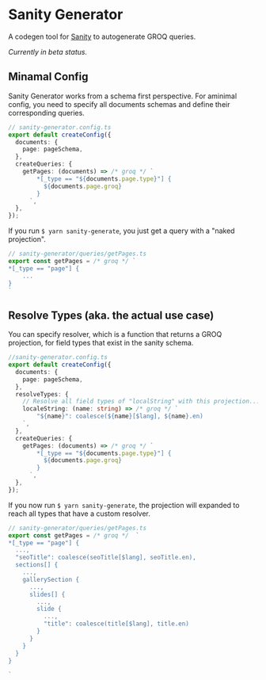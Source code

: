 
# Sanity Generator

A codegen tool for [Sanity](https://www.sanity.io) to autogenerate GROQ queries.

*Currently in beta status.*

## Minamal Config

Sanity Generator works from a schema first perspective. For aminimal config, you need to specify all documents schemas and define their corresponding queries. 

```TypeScript
// sanity-generator.config.ts
export default createConfig({
  documents: {
    page: pageSchema,
  },
  createQueries: {
    getPages: (documents) => /* groq */ `
        *[_type == "${documents.page.type}"] {
          ${documents.page.groq}
        }
      `,
  },
});
```

If you run `$ yarn sanity-generate`, you just get a query with a "naked projection".

```TypeScript
// sanity-generator/queries/getPages.ts
export const getPages = /* groq */ `
*[_type == "page"] {
    ...
}
`
```

## Resolve Types (aka. the actual use case)
You can specify resolver, which is a function that returns a GROQ projection, for field types that exist in the sanity schema.

```TypeScript
//sanity-generator.config.ts
export default createConfig({
  documents: {
    page: pageSchema,
  },
  resolveTypes: {
    // Resolve all field types of "localString" with this projection...
    localeString: (name: string) => /* groq */ `
        "${name}": coalesce(${name}[$lang], ${name}.en)
    `,
  },
  createQueries: {
    getPages: (documents) => /* groq */ `
        *[_type == "${documents.page.type}"] {
          ${documents.page.groq}
        }
      `,
  },
});
```
If you now run `$ yarn sanity-generate`, the projection will expanded to reach all types that have a custom resolver.

```TypeScript
// sanity-generator/queries/getPages.ts
export const getPages = /* groq */  `
*[_type == "page"] {
  ...,
  "seoTitle": coalesce(seoTitle[$lang], seoTitle.en),
  sections[] {
    ...,
    gallerySection {
      ...,
      slides[] {
        ...,
        slide {
          ...,
          "title": coalesce(title[$lang], title.en)
        }
      }
    }
  }
}

`
```
